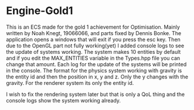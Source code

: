 # Engine-Gold1

This is an ECS made for the gold 1 achievement for Optimisation. Mainly written by Noah Knegt, 19066066, and parts fixed by Dennis Bonke.
The application opens a windows that will exit if you press the esc key. Then due to the OpenGL part not fully working(yet) I added console logs to see the update of systems working.
The system makes 10 entities by default and if you edit the MAX_ENTITIES variable in the Types.hpp file you can change that amount.
Each log for the update of the systems will be printed in the console. The format for the physics system working with gravity is the entity id and then the position in x, y and z. Only the y changes with the gravity.
For the renderer system its only the entity id.

I wish to fix the rendering system later but that is only a QoL thing and the console logs show the system working already.
